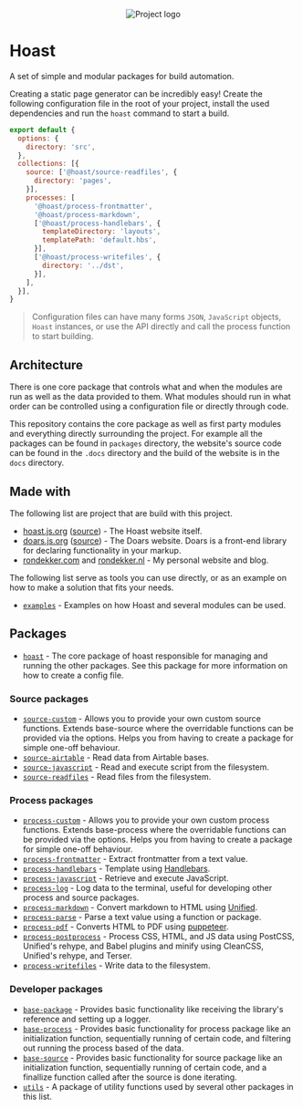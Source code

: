 <div align="center">

![Project logo](.docs/src/assets/icons/256-round.png)

</div>

# Hoast

A set of simple and modular packages for build automation.

Creating a static page generator can be incredibly easy! Create the following configuration file in the root of your project, install the used dependencies and run the `hoast` command to start a build.

```JavaScript
export default {
  options: {
    directory: 'src',
  },
  collections: [{
    source: ['@hoast/source-readfiles', {
      directory: 'pages',
    }],
    processes: [
      '@hoast/process-frontmatter',
      '@hoast/process-markdown',
      ['@hoast/process-handlebars', {
        templateDirectory: 'layouts',
        templatePath: 'default.hbs',
      }],
      ['@hoast/process-writefiles', {
        directory: '../dst',
      }],
    ],
  }],
}
```

> Configuration files can have many forms `JSON`, `JavaScript` objects, `Hoast` instances, or use the API directly and call the process function to start building.

## Architecture

There is one core package that controls what and when the modules are run as well as the data provided to them. What modules should run in what order can be controlled using a configuration file or directly through code.

This repository contains the core package as well as first party modules and everything directly surrounding the project. For example all the packages can be found in `packages` directory, the website's source code can be found in the `.docs` directory and the build of the website is in the `docs` directory.

## Made with

The following list are project that are build with this project.

- [hoast.js.org](https://hoast.js.org/) ([source](https://github.com/hoast/hoast/tree/main/.docs)) - The Hoast website itself.
- [doars.js.org](https://doars.js.org/) ([source](https://github.com/doars/doars/tree/main/.docs)) - The Doars website. Doars is a front-end library for declaring functionality in your markup.
- [rondekker.com](https://rondekker.com/) and [rondekker.nl](https://rondekker.nl/) - My personal website and blog.

The following list serve as tools you can use directly, or as an example on how to make a solution that fits your needs.

- [`examples`](/examples#readme) - Examples on how Hoast and several modules can be used.

## Packages

- [`hoast`](/packages/hoast#readme) - The core package of hoast responsible for managing and running the other packages. See this package for more information on how to create a config file.

### Source packages

- [`source-custom`](/packages/source-custom#readme) - Allows you to provide your own custom source functions. Extends base-source where the overridable functions can be provided via the options. Helps you from having to create a package for simple one-off behaviour.
- [`source-airtable`](/packages/source-airtable#readme) - Read data from Airtable bases.
- [`source-javascript`](/packages/source-javascript#readme) - Read and execute script from the filesystem.
- [`source-readfiles`](/packages/source-readfiles#readme) - Read files from the filesystem.

### Process packages

- [`process-custom`](/packages/process-custom#readme) - Allows you to provide your own custom process functions. Extends base-process where the overridable functions can be provided via the options. Helps you from having to create a package for simple one-off behaviour.
- [`process-frontmatter`](/packages/process-frontmatter#readme) - Extract frontmatter from a text value.
- [`process-handlebars`](/packages/process-handlebars#readme) - Template using [Handlebars](https://github.com/handlebars-lang/handlebars.js#readme).
- [`process-javascript`](/packages/process-javascript#readme) - Retrieve and execute JavaScript.
- [`process-log`](/packages/process-log#readme) - Log data to the terminal, useful for developing other process and source packages.
- [`process-markdown`](/packages/process-markdown#readme) - Convert markdown to HTML using [Unified](https://github.com/unifiedjs/unified#readme).
- [`process-parse`](/packages/process-parse#readme) - Parse a text value using a function or package.
- [`process-pdf`](/packages/process-pdf#readme) - Converts HTML to PDF using [puppeteer](https://github.com/puppeteer/puppeteer#readme).
- [`process-postprocess`](/packages/process-postprocess#readme) - Process CSS, HTML, and JS data using PostCSS, Unified's rehype, and Babel plugins and minify using CleanCSS, Unified's rehype, and Terser.
- [`process-writefiles`](/packages/process-writefiles#readme) - Write data to the filesystem.

### Developer packages

- [`base-package`](/packages/base-package#readme) - Provides basic functionality like receiving the library's reference and setting up a logger.
- [`base-process`](/packages/base-process#readme) - Provides basic functionality for process package like an initialization function, sequentially running of certain code, and filtering out running the process based of the data.
- [`base-source`](/packages/base-source#readme) - Provides basic functionality for source package like an initialization function, sequentially running of certain code, and a finallize function called after the source is done iterating.
- [`utils`](/packages/utils#readme) - A package of utility functions used by several other packages in this list.
